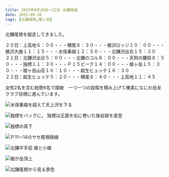 ```yaml
---
title: 2015年9月20日～22日 北鎌尾根
date: 2015-09-20
tags: [北鎌尾根,槍ヶ岳]
---
```


北鎌尾根を縦走してきました。  

２０日：上高地６：００・・・横尾８：３０・・・槍沢ロッジ１０：００・・・槍沢大曲１１：１５・・・水俣乗越１２：５０・・・北鎌沢出合１５：３０  
２１日：北鎌沢出合５：００・・・北鎌のコル８：００・・・天狗の腰掛８：５０・・・独標１１：３０・・・Ｐ１５ピーク１４：００・・・槍ヶ岳１５：３０・・・槍ヶ岳山荘１６：１０・・・殺生ヒュッテ１６：３０  
２２日：殺生ヒュッテ５：２０・・・横尾８：４０・・・上高地１１：４５  

女性2名を含む総勢6名で踏破　一つ一つの段階を積み上げて確実になにわ岳友クラブ目標に進んでいます。  

![水俣乗越を超えて天上沢を下る](2_2.jpg)  


![独標をバックに。 独標は正面を右に巻いた後岩稜を直登](8.jpg)  


![独標の真下](9.jpg)  


![Ｐ11～14のヤセ尾根稜線](141114.jpg)  


![北鎌平手前 槍と小槍](18_2.jpg)  


![槍が岳頂上](22.jpg)  


![北鎌尾根から見る景色](23.jpg)  

